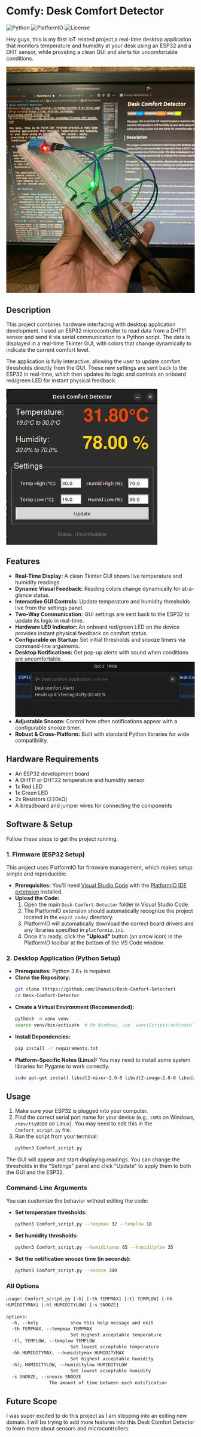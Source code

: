 # Comfy: Desk Comfort Detector
![Python](https://img.shields.io/badge/python-3.6+-blue.svg)
![PlatformIO](https://img.shields.io/badge/PlatformIO-ESP32-orange.svg)
![License](https://img.shields.io/badge/license-MIT-green.svg)

Hey guys, this is my first IoT related project,a real-time desktop application that monitors temperature and humidity at your desk using an ESP32 and a DHT sensor, while providing a clean GUI and alerts for uncomfortable conditions.

![Components](./Screenshots/PhysicalParts.jpeg)

## Description

This project combines hardware interfacing with desktop application development. I used an ESP32 microcontroller to read data from a DHT11 sensor and send it via serial communication to a Python script. The data is displayed in a real-time Tkinter GUI, with colors that change dynamically to indicate the current comfort level.

The application is fully interactive, allowing the user to update comfort thresholds directly from the GUI. These new settings are sent back to the ESP32 in real-time, which then updates its logic and controls an onboard red/green LED for instant physical feedback.

![Demo](./Screenshots/demo.gif)
## Features

* **Real-Time Display:** A clean Tkinter GUI shows live temperature and humidity readings.
* **Dynamic Visual Feedback:** Reading colors change dynamically for at-a-glance status.
* **Interactive GUI Controls:** Update temperature and humidity thresholds live from the settings panel.
* **Two-Way Communication:** GUI settings are sent back to the ESP32 to update its logic in real-time.
* **Hardware LED Indicator:** An onboard red/green LED on the device provides instant physical feedback on comfort status.
* **Configurable on Startup:** Set initial thresholds and snooze timers via command-line arguments.
* **Desktop Notifications:** Get pop-up alerts with sound when conditions are uncomfortable.
![GUI](./Screenshots/Notification.png)
* **Adjustable Snooze:** Control how often notifications appear with a configurable snooze timer.
* **Robust & Cross-Platform:** Built with standard Python libraries for wide compatibility.

## Hardware Requirements

* An ESP32 development board
* A DHT11 or DHT22 temperature and humidity sensor
* 1x Red LED
* 1x Green LED
* 2x Resistors (220kΩ)
* A breadboard and jumper wires for connecting the components

## Software & Setup

Follow these steps to get the project running.

### 1. Firmware (ESP32 Setup)

This project uses PlatformIO for firmware management, which makes setup simple and reproducible.

* **Prerequisites:** You'll need [Visual Studio Code](https://code.visualstudio.com/) with the [PlatformIO IDE extension](https://platformio.org/install/ide?install=vscode) installed.
* **Upload the Code:**
    1.  Open the main `Desk-Comfort-Detector` folder in Visual Studio Code.
    2.  The PlatformIO extension should automatically recognize the project located in the `esp32_code/` directory.
    3.  PlatformIO will automatically download the correct board drivers and any libraries specified in `platformio.ini`.
    4.  Once it's ready, click the **"Upload"** button (an arrow icon) in the PlatformIO toolbar at the bottom of the VS Code window.

### 2. Desktop Application (Python Setup)

* **Prerequisites:** Python 3.6+ is required.
* **Clone the Repository:**
    ```bash
    git clone (https://github.com/Shanwis/Desk-Comfort-Detector)
    cd Desk-Comfort-Detector
    ```
* **Create a Virtual Environment (Recommended):**
    ```bash
    python3 -m venv venv
    source venv/bin/activate  # On Windows, use `venv\Scripts\activate`
    ```
* **Install Dependencies:**
    ```bash
    pip install -r requirements.txt
    ```
* **Platform-Specific Notes (Linux):** You may need to install some system libraries for Pygame to work correctly.
    ```bash
    sudo apt-get install libsdl2-mixer-2.0-0 libsdl2-image-2.0-0 libsdl2-2.0-0
    ```

## Usage

1.  Make sure your ESP32 is plugged into your computer.
2.  Find the correct serial port name for your device (e.g., `COM3` on Windows, `/dev/ttyUSB0` on Linux). You may need to edit this in the `Comfort_script.py` file.
3.  Run the script from your terminal:
    ```bash
    python3 Comfort_script.py
    ```
The GUI will appear and start displaying readings. You can change the thresholds in the "Settings" panel and click "Update" to apply them to both the GUI and the ESP32.

### Command-Line Arguments

You can customize the behavior without editing the code:

* **Set temperature thresholds:**
    ```bash
    python3 Comfort_script.py --tempmax 32 --templow 18
    ```
* **Set humidity thresholds:**
    ```bash
    python3 Comfort_script.py --humiditymax 65 --humiditylow 35
    ```
* **Set the notification snooze time (in seconds):**
    ```bash
    python3 Comfort_script.py --snooze 300
    ```
### All Options

```
usage: Comfort_script.py [-h] [-th TEMPMAX] [-tl TEMPLOW] [-hh HUMIDITYMAX] [-hl HUMIDITYLOW] [-s SNOOZE]

options:
  -h, --help            show this help message and exit
  -th TEMPMAX, --tempmax TEMPMAX  
                        Set highest acceptable temperature
  -tl, TEMPLOW, --templow TEMPLOW 
                        Set lowest acceptable temperature
  -hh HUMIDITYMAX, --humiditymax HUMIDITYMAX 
                        Set highest acceptable humidity
  -hl; HUMIDITYLOW, --humiditylow HUMIDITYLOW 
                        Set lowest acceptable humidity
  -s SNOOZE, --snooze SNOOZE 
                The amount of time between each notification
```

## Future Scope
I was super excited to do this project as I am stepping into an exiting new domain. I will be trying to add more features into this Desk Comfort Detector to learn more about sensors and microcontrollers.
